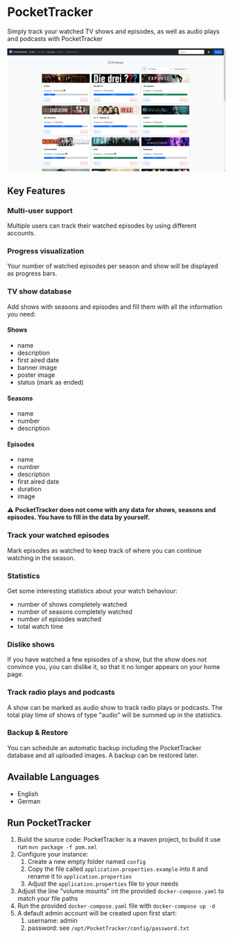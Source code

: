 # PocketTracker

Simply track your watched TV shows and episodes, as well as audio plays and podcasts with PocketTracker

![](/build/screenshots/index.png)

## Key Features

### Multi-user support

Multiple users can track their watched episodes by using different accounts.

### Progress visualization

Your number of watched episodes per season and show will be displayed as progress bars.

### TV show database

Add shows with seasons and episodes and fill them with all the information you need:

#### Shows

- name
- description
- first aired date
- banner image
- poster image
- status (mark as ended)

#### Seasons

- name
- number
- description

#### Episodes

- name
- number
- description
- first aired date
- duration
- image

:warning: **PocketTracker does not come with any data for shows, seasons and episodes. You have to fill in the data by
yourself.**

### Track your watched episodes

Mark episodes as watched to keep track of where you can continue watching in the season.

### Statistics

Get some interesting statistics about your watch behaviour:

- number of shows completely watched
- number of seasons completely watched
- number of episodes watched
- total watch time

### Dislike shows

If you have watched a few episodes of a show, but the show does not convince you, you can dislike it, so that it no
longer appears on your home page.

### Track radio plays and podcasts

A show can be marked as audio show to track radio plays or podcasts. The total play time of shows of type "audio" will
be summed up in the statistics.

### Backup & Restore

You can schedule an automatic backup including the PocketTracker database and all uploaded images. A backup can be
restored later.

## Available Languages

- English
- German

## Run PocketTracker

1. Build the source code: PocketTracker is a maven project, to build it use run `mvn package -f pom.xml`
2. Configure your instance:
   1. Create a new empty folder named `config` 
   2. Copy the file called `application.properties.example` into it and rename it to `application.properties`
   3. Adjust the `application.properties` file to your needs
3. Adjust the line "volume mounts" int the provided `docker-compose.yaml` to match your file paths
4. Run the provided `docker-compose.yaml` file with `docker-compose up -d`
5. A default admin account will be created upon first start:
   1. username: admin
   2. password: see `/opt/PocketTracker/config/password.txt`

